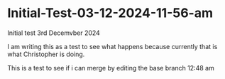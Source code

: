 # Initial-Test-03-12-2024-11-56-am
Initial test 3rd Decemvber 2024

I am writing this as a test to see what happens because currently that is what Christopher is doing.


This is a test to see if i can merge by editing the base branch 12:48 am
